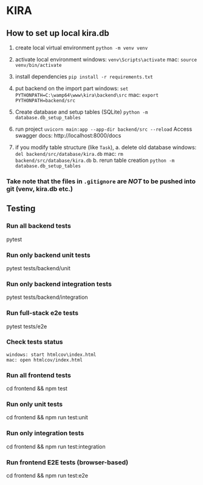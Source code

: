 # KIRA

## How to set up local kira.db
1. create local virtual environment 
    `python -m venv venv`

2. activate local environment
    windows: `venv\Scripts\activate`
    mac: `source venv/bin/activate`

3. install dependencies 
    `pip install -r requirements.txt`

4. put backend on the import part
    windows: `set PYTHONPATH=C:\wamp64\www\kira\backend\src`
    mac: `export PYTHONPATH=backend/src`

5. Create database and setup tables (SQLite)
    `python -m database.db_setup_tables`

5. run project 
    `uvicorn main:app --app-dir backend/src --reload`
    Access swagger docs: http://localhost:8000/docs

6. if you modify table structure (like `Task`), 
    a. delete old database
        windows: `del backend/src/database/kira.db`
        mac: `rm backend/src/database/kira.db`
    b. rerun table creation 
        `python -m database.db_setup_tables`

### Take note that the files in `.gitignore` are *NOT* to be pushed into git (venv, kira.db etc.)


## Testing
### Run all backend tests
pytest

### Run only backend unit tests
pytest tests/backend/unit

### Run only backend integration tests
pytest tests/backend/integration

### Run full-stack e2e tests
pytest tests/e2e

### Check tests status
    windows: start htmlcov\index.html
    mac: open htmlcov/index.html

### Run all frontend tests
cd frontend && npm test

### Run only unit tests
cd frontend && npm run test:unit

### Run only integration tests
cd frontend && npm run test:integration

### Run frontend E2E tests (browser-based)
cd frontend && npm run test:e2e

